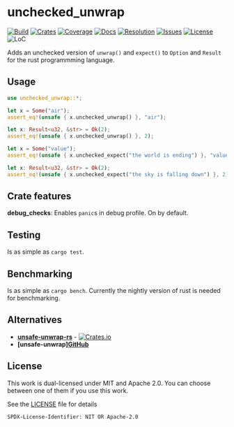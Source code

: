 # unchecked_unwrap

[![Build][bi]][bl] [![Crates][ci]][cl] [![Coverage][cci]][ccl] [![Docs][di]][dl] [![Resolution][iri]][irl] [![Issues][ori]][orl] [![License][li]][ll] ![LoC][lo]

[bi]: https://img.shields.io/travis/org/daxpedda/unchecked_unwrap.svg
[bl]: https://travis-ci.org/daxpedda/unchecked_unwrap/

[ci]: https://img.shields.io/crates/v/unchecked_unwrap.svg
[cl]: https://crates.io/crates/unchecked_unwrap/

[cci]: https://img.shields.io/codecov/c/github/daxpedda/unchecked_unwrap.svg
[ccl]: https://codecov.io/github/daxpedda/unchecked_unwrap/

[di]: https://docs.rs/unchecked_unwrap/badge.svg
[dl]: https://docs.rs/unchecked_unwrap/

[iri]: http://isitmaintained.com/badge/resolution/daxpedda/uywi.svg
[irl]: http://isitmaintained.com/project/daxpedda/uywi

[ori]: http://isitmaintained.com/badge/open/daxpedda/uywi.svg
[orl]: http://isitmaintained.com/project/daxpedda/uywi

[li]: https://img.shields.io/badge/license-MIT%2FApache--2.0-blue.svg
[ll]: LICENSE

[lo]: https://tokei.rs/b1/github/daxpedda/unchecked_unwrap

Adds an unchecked version of `unwrap()` and `expect()` to `Option` and `Result` for the rust programmming language.

## Usage

```rust
use unchecked_unwrap::*;

let x = Some("air");
assert_eq!(unsafe { x.unchecked_unwrap() }, "air");

let x: Result<u32, &str> = Ok(2);
assert_eq!(unsafe { x.unchecked_unwrap() }, 2);

let x = Some("value");
assert_eq!(unsafe { x.unchecked_expect("the world is ending") }, "value");

let x: Result<u32, &str> = Ok(2);
assert_eq!(unsafe { x.unchecked_expect("the sky is falling down") }, 2);
```

## Crate features

**debug_checks**: Enables `panic`s in debug profile. On by default.

## Testing

Is as simple as `cargo test`.

## Benchmarking

Is as simple as `cargo bench`.
Currently the nightly version of rust is needed for benchmarking.

## Alternatives

* **[unsafe-unwrap-rs](https://github.com/nvzqz/unsafe-unwrap-rs/)** - [![Crates.io](https://img.shields.io/crates/v/unsafe-unwrap.svg)](https://crates.io/crates/unsafe-unwrap/)
* **[unsafe-unwrap][GitHub](https://github.com/Vurich/unsafe-unwrap/)**

## License

This work is dual-licensed under MIT and Apache 2.0.
You can choose between one of them if you use this work.

See the [LICENSE](LICENSE) file for details

`SPDX-License-Identifier: NIT OR Apache-2.0`
